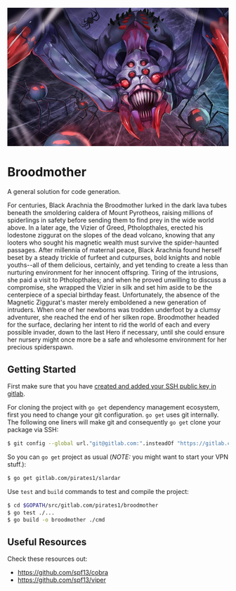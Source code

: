 ![slardar](image/broodmother-big.jpeg "broodmother")

# Broodmother

A general solution for code generation.


For centuries, Black Arachnia the Broodmother lurked in the dark lava tubes beneath the smoldering caldera of Mount Pyrotheos, raising millions of spiderlings in safety before sending them to find prey in the wide world above. In a later age, the Vizier of Greed, Ptholopthales, erected his lodestone ziggurat on the slopes of the dead volcano, knowing that any looters who sought his magnetic wealth must survive the spider-haunted passages. After millennia of maternal peace, Black Arachnia found herself beset by a steady trickle of furfeet and cutpurses, bold knights and noble youths--all of them delicious, certainly, and yet tending to create a less than nurturing environment for her innocent offspring. Tiring of the intrusions, she paid a visit to Ptholopthales; and when he proved unwilling to discuss a compromise, she wrapped the Vizier in silk and set him aside to be the centerpiece of a special birthday feast. Unfortunately, the absence of the Magnetic Ziggurat's master merely emboldened a new generation of intruders. When one of her newborns was trodden underfoot by a clumsy adventurer, she reached the end of her silken rope. Broodmother headed for the surface, declaring her intent to rid the world of each and every possible invader, down to the last Hero if necessary, until she could ensure her nursery might once more be a safe and wholesome environment for her precious spiderspawn.

## Getting Started

First make sure that you have [created and added your SSH public key in gitlab](https://docs.gitlab.com/ee/gitlab-basics/create-your-ssh-keys.html).


For cloning the project with `go get` dependency management ecosystem, first you need to change your git configuration.
`go get` uses git internally. The following one liners will make git and consequently `go get` clone your package via SSH:

```bash
$ git config --global url."git@gitlab.com:".insteadOf "https://gitlab.com/"
```

So you can `go get` project as usual (_NOTE:_ you might want to start your VPN stuff.):
```bash
$ go get gitlab.com/pirates1/slardar
```

Use `test` and `build` commands to test and compile the project:
```bash
$ cd $GOPATH/src/gitlab.com/pirates1/broodmother
$ go test ./...
$ go build -o broodmother ./cmd
```

## Useful Resources

Check these resources out:

* https://github.com/spf13/cobra
* https://github.com/spf13/viper
